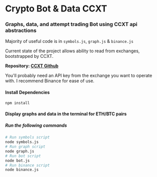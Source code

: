 # Crypto Bot & Data CCXT

### Graphs, data, and attempt trading Bot using CCXT api abstractions


Majority of useful code is in `symbols.js`, `graph.js` & `binance.js`

Current state of the project allows ability to read from exchanges, bootstrapped by CCXT.

**Repository: [CCXT Github](https://github.com/ccxt/ccxt)**

You'll probably need an API key from the exchange you want to operate with. I recommend Binance for ease of use.

#### Install Dependencies
```
npm install
```

#### Display graphs and data in the terminal for ETH/BTC pairs
##### Run the following commands 

```bash
# Run symbols script
node symbols.js
# Run graph script
node graph.js
# Run bot script
node bot.js
# Run binance script
node binance.js
```


